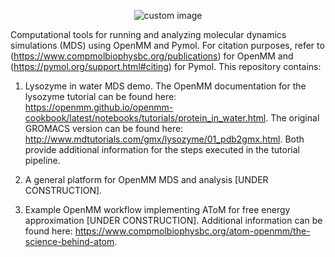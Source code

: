 <p align="center">
  <img src="https://github.com/user-attachments/assets/f98dcaa9-48ae-49cf-9d41-a310f07ae257" alt="custom image"/>
</p>

Computational tools for running and analyzing molecular dynamics simulations (MDS) using OpenMM and Pymol. For citation purposes, refer to (https://www.compmolbiophysbc.org/publications) for OpenMM and (https://pymol.org/support.html#citing) for Pymol. This repository contains:

1) Lysozyme in water MDS demo. The OpenMM documentation for the lysozyme tutorial can be found here:
   https://openmm.github.io/openmm-cookbook/latest/notebooks/tutorials/protein_in_water.html.
   The original GROMACS version can be found here: http://www.mdtutorials.com/gmx/lysozyme/01_pdb2gmx.html.
   Both provide additional information for the steps executed in the tutorial pipeline.

2) A general platform for OpenMM MDS and analysis [UNDER CONSTRUCTION].

4) Example OpenMM workflow implementing AToM for free energy approximation [UNDER CONSTRUCTION]. Additional information can be found here: https://www.compmolbiophysbc.org/atom-openmm/the-science-behind-atom.
